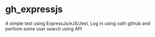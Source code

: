 # gh_expressjs
A simple test using ExpressJs/eJS/Jest, Log in using oath github and perform some user search using API
